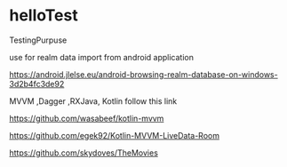 # helloTest
TestingPurpuse

use for realm data import from android application

https://android.jlelse.eu/android-browsing-realm-database-on-windows-3d2b4fc3de92




MVVM ,Dagger ,RXJava, Kotlin  follow this link


https://github.com/wasabeef/kotlin-mvvm


https://github.com/egek92/Kotlin-MVVM-LiveData-Room

https://github.com/skydoves/TheMovies
